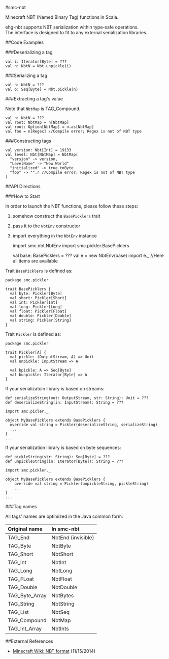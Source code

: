 #smc-nbt

Minecraft NBT (Named Binary Tag) functions in Scala.

ehg-nbt supports NBT serialization within type-safe operations.<br>
The interface is designed to fit to any external serialization libraries.

##Code Examples

###Deserializing a tag

	val i: Iterator[Byte] = ???
	val n: NbtN = Nbt.unpickle(i)

###Serializing a tag

	val n: NbtN = ???
	val o: Seq[Byte] = Nbt.pickle(n)

###Extracting a tag's value

Note that `NbtMap` is TAG_Compound.

	val n: NbtN = ???
	val root: NbtMap = n[NbtMap]
	val root: Option[NbtMap] = n.as[NbtMap]
	val foo = n[Regex] //Compile error; Regex is not of NBT type

###Constructing tags

	val version: Nbt[Int] = 19133
	val level: Nbt[NbtMap] = NbtMap(
	  "version" -> version,
	  "LevelName" -> "New World"
	  "initialized" -> true.toByte
	  "foo" -> "".r //Compile error; Regex is not of NBT type
	)

##API Directions

###How to Start

In order to launch the NBT functions, please follow these steps:

1. somehow construct the `BasePicklers` trait
2. pass it to the `NbtEnv` constructor
3. import everything in the `NbtEnv` instance


	import smc.nbt.NbtEnv
	import smc.pickler.BasePicklers

	val base: BasePicklers = ???
	val e = new NbtEnv(base)
	import e._
	//Here all items are available

Trait `BasePicklers` is defined as:

	package smc.pickler

	trait BasePicklers {
      val byte: Pickler[Byte]
      val short: Pickler[Short]
      val int: Pickler[Int]
      val long: Pickler[Long]
      val float: Pickler[Float]
      val double: Pickler[Double]
      val string: Pickler[String]
    }

Trait `Pickler` is defined as:

	package smc.pickler

	trait Pickler[A] {
	  val pickle: (OutputStream, A) => Unit
	  val unpickle: InputStream => A

	  val bpickle: A => Seq[Byte]
	  val bunpickle: Iterator[Byte] => A
	}

If your serializatoin library is based on streams:

	def serializeString(out: OutputStream, str: String): Unit = ???
	def deserializeString(in: InputStream): String = ???

	import smc.picler._

	object MyBasePicklers extends BasePicklers {
	  override val string = Pickler(deserializeString, serializeString)
	  ...
	}
	...

If your serialization library is based on byte sequences:

	def pickleString(str: String): Seq[Byte] = ???
	def unpickleString(in: Iterator[Byte]): String = ???

	import smc.pickler._

	object MyBasePicklers extends BasePicklers {
		override val string = Pickler(unpickleString, pickleString)
		...
	}
	...

###Tag names

All tags' names are optimized in the Java common form:

|Original name|In smc-nbt|
|:--|:--|
|TAG_End|NbtEnd (invisible)|
|TAG_Byte|NbtByte|
|TAG_Short|NbtShort|
|TAG_Int|NbtInt|
|TAG_Long|NbtLong|
|TAG_FLoat|NbtFloat|
|TAG_Double|NbtDouble|
|TAG_Byte_Array|NbtBytes|
|TAG_String|NbtString|
|TAG_List|NbtSeq|
|TAG_Compound|NbtMap|
|TAG_Int_Array|NbtInts|

##External References

- [Minecraft Wiki: NBT format](http://minecraft.gamepedia.com/NBT_format) (11/15/2014)
